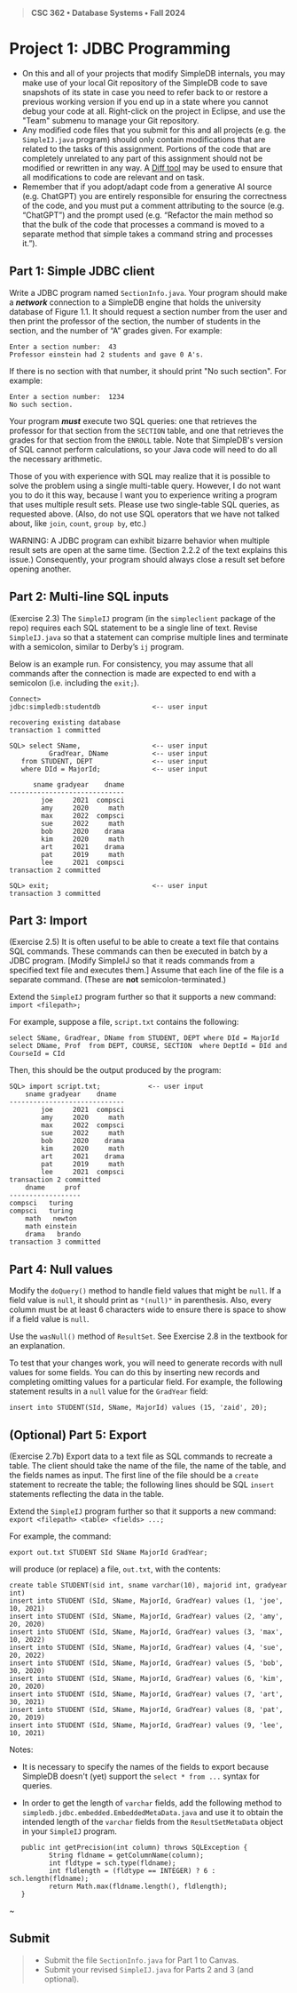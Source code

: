 > **CSC 362 • Database Systems • Fall 2024**
# Project 1: JDBC Programming

- On this and all of your projects that modify SimpleDB internals, you may make use of your local Git repository of the SimpleDB code to save snapshots of its state in case you need to refer back to or restore a previous working version if you end up in a state where you cannot debug your code at all. Right-click on the project in Eclipse, and use the "Team" submenu to manage your Git repository.
- Any modified code files that you submit for this and all projects (e.g. the `SimpleIJ.java` program) should only contain modifications that are related to the tasks of this assignment. Portions of the code that are completely unrelated to any part of this assignment should not be modified or rewritten in any way. A [Diff tool](https://www.diffchecker.com/text-compare/) may be used to ensure that all modifications to code are relevant and on task. 
- Remember that if you adopt/adapt code from a generative AI source (e.g. ChatGPT) you are entirely responsible for ensuring the correctness of the code, and you must put a comment attributing to the source (e.g. “ChatGPT”) and the prompt used (e.g. “Refactor the main method so that the bulk of the code that processes a command is moved to a separate method that simple takes a command string and processes it.”). 


## Part 1: Simple JDBC client

Write a JDBC program named `SectionInfo.java`. Your program should make a ***network*** connection to a SimpleDB engine that holds the university database of Figure 1.1. It should request a section number from the user and then print the professor of the section, the number of students in the section, and the number of “A” grades given. For example:

```
Enter a section number:  43
Professor einstein had 2 students and gave 0 A's.
```

If there is no section with that number, it should print "No such section". For example:

```
Enter a section number:  1234
No such section.
```

Your program ***must*** execute two SQL queries: one that retrieves the professor for that section from the `SECTION` table, and one that retrieves the grades for that section from the `ENROLL` table. Note that SimpleDB's version of SQL cannot perform calculations, so your Java code will need to do all the necessary arithmetic.

Those of you with experience with SQL may realize that it is possible to solve the
problem using a single multi-table query. However, I do not want you to do it this way, because I want you to experience writing a program that uses multiple result sets. Please use two single-table SQL queries, as requested above. (Also, do not use SQL operators that we have not talked about, like `join`, `count`, `group by`, etc.)

WARNING: A JDBC program can exhibit bizarre behavior when multiple result sets are
open at the same time. (Section 2.2.2 of the text explains this issue.) Consequently, your program should always close a result set before opening another.


## Part 2: Multi-line SQL inputs

(Exercise 2.3) The `SimpleIJ` program (in the `simpleclient` package of the repo) requires each SQL statement to be a single line of text. Revise `SimpleIJ.java` so that a statement can comprise multiple lines and terminate with a semicolon, similar to Derby’s `ij` program.

Below is an example run. For consistency, you may assume that all commands after the connection is made are expected to end with a semicolon (i.e. including the `exit;`).

```
Connect> 
jdbc:simpledb:studentdb             <-- user input

recovering existing database
transaction 1 committed

SQL> select SName,                  <-- user input
          GradYear, DName           <-- user input
   from STUDENT, DEPT               <-- user input
   where DId = MajorId;             <-- user input

      sname gradyear    dname
-----------------------------
        joe     2021  compsci
        amy     2020     math
        max     2022  compsci
        sue     2022     math
        bob     2020    drama
        kim     2020     math
        art     2021    drama
        pat     2019     math
        lee     2021  compsci
transaction 2 committed

SQL> exit;                          <-- user input
transaction 3 committed
```


## Part 3: Import

(Exercise 2.5) It is often useful to be able to create a text file that contains SQL commands. These commands can then be executed in batch by a JDBC program. [Modify SimpleIJ so that it reads commands from a specified text file and executes them.] Assume that each line of the file is a separate command. (These are **not** semicolon-terminated.)

Extend the `SimpleIJ` program further so that it supports a new command: `import <filepath>;`

For example, suppose a file, `script.txt` contains the following:

```
select SName, GradYear, DName from STUDENT, DEPT where DId = MajorId
select DName, Prof  from DEPT, COURSE, SECTION  where DeptId = DId and CourseId = CId
```

Then, this should be the output produced by the program:

```
SQL> import script.txt;            <-- user input     
    sname gradyear    dname
-----------------------------
        joe     2021  compsci
        amy     2020     math
        max     2022  compsci
        sue     2022     math
        bob     2020    drama
        kim     2020     math
        art     2021    drama
        pat     2019     math
        lee     2021  compsci
transaction 2 committed
    dname     prof
------------------
compsci   turing
compsci   turing
    math   newton
    math einstein
    drama   brando
transaction 3 committed
```



## Part 4: Null values

Modify the `doQuery()` method to handle field values that might be `null`. If a field value is `null`, it should print as `"(null)"` in parenthesis. Also, every column must be at least 6 characters wide to ensure there is space to show if a field value is `null`.

Use the `wasNull()` method of `ResultSet`. See Exercise 2.8 in the textbook for an explanation. 

To test that your changes work, you will need to generate records with null values for some fields. You can do this by inserting new records and completing omitting values for a particular field. For example, the following statement results in a `null` value for the `GradYear` field:

```
insert into STUDENT(SId, SName, MajorId) values (15, 'zaid', 20);
```



## (Optional) Part 5: Export

(Exercise 2.7b) Export data to a text file as SQL commands to recreate a table. The client should take the name of the file, the name of the table, and the fields names as input. The first line of the file should be a `create` statement to recreate the table; the following lines should be SQL `insert` statements reflecting the data in the table. 

Extend the `SimpleIJ` program further so that it supports a new command: `export <filepath> <table> <fields> ...;`

For example, the command:

    export out.txt STUDENT SId SName MajorId GradYear;

will produce (or replace) a file, `out.txt`, with the contents:

    create table STUDENT(sid int, sname varchar(10), majorid int, gradyear int)
    insert into STUDENT (SId, SName, MajorId, GradYear) values (1, 'joe', 10, 2021)
    insert into STUDENT (SId, SName, MajorId, GradYear) values (2, 'amy', 20, 2020)
    insert into STUDENT (SId, SName, MajorId, GradYear) values (3, 'max', 10, 2022)
    insert into STUDENT (SId, SName, MajorId, GradYear) values (4, 'sue', 20, 2022)
    insert into STUDENT (SId, SName, MajorId, GradYear) values (5, 'bob', 30, 2020)
    insert into STUDENT (SId, SName, MajorId, GradYear) values (6, 'kim', 20, 2020)
    insert into STUDENT (SId, SName, MajorId, GradYear) values (7, 'art', 30, 2021)
    insert into STUDENT (SId, SName, MajorId, GradYear) values (8, 'pat', 20, 2019)
    insert into STUDENT (SId, SName, MajorId, GradYear) values (9, 'lee', 10, 2021)

Notes:

- It is necessary to specify the names of the fields to export because SimpleDB doesn't (yet) support the `select * from ...` syntax for queries.

- In order to get the length of `varchar` fields, add the following method to `simpledb.jdbc.embedded.EmbeddedMetaData.java` and use it to obtain the intended length of the `varchar` fields from the `ResultSetMetaData` object in your `SimpleIJ` program.

```
   public int getPrecision(int column) throws SQLException {
	      String fldname = getColumnName(column);
	      int fldtype = sch.type(fldname);
	      int fldlength = (fldtype == INTEGER) ? 6 : sch.length(fldname);
	      return Math.max(fldname.length(), fldlength);
   }
```


~


## Submit

> - Submit the file `SectionInfo.java` for Part 1 to Canvas.
> - Submit your revised `SimpleIJ.java` for Parts 2 and 3 (and optional).
